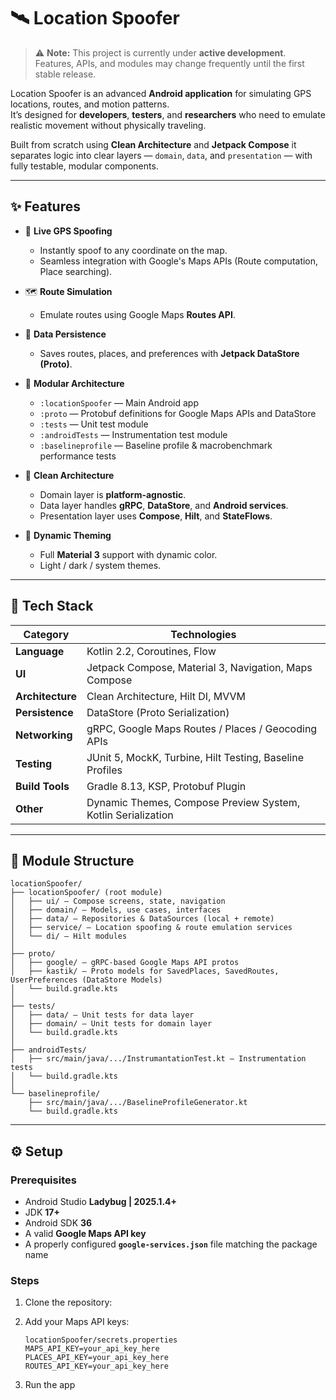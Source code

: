 # 🛰️ Location Spoofer

> ⚠️ **Note:** This project is currently under **active development**.  
> Features, APIs, and modules may change frequently until the first stable release.

Location Spoofer is an advanced **Android application** for simulating GPS locations, routes, and motion patterns.  
It’s designed for **developers**, **testers**, and **researchers** who need to emulate realistic movement without physically traveling.

Built from scratch using **Clean Architecture** and **Jetpack Compose** it separates logic into clear layers — `domain`, `data`, and `presentation` — with fully testable, modular components.

---

## ✨ Features

- 📍 **Live GPS Spoofing**
    - Instantly spoof to any coordinate on the map.
    - Seamless integration with Google's Maps APIs (Route computation, Place searching).

- 🗺️ **Route Simulation**
    - Emulate routes using Google Maps **Routes API**.

- 💾 **Data Persistence**
    - Saves routes, places, and preferences with **Jetpack DataStore (Proto)**.

- 🧩 **Modular Architecture**
    - `:locationSpoofer` — Main Android app
    - `:proto` — Protobuf definitions for Google Maps APIs and DataStore
    - `:tests` — Unit test module
    - `:androidTests` — Instrumentation test module
    - `:baselineprofile` — Baseline profile & macrobenchmark performance tests

- 🧠 **Clean Architecture**
    - Domain layer is **platform-agnostic**.
    - Data layer handles **gRPC**, **DataStore**, and **Android services**.
    - Presentation layer uses **Compose**, **Hilt**, and **StateFlows**.

- 🌙 **Dynamic Theming**
    - Full **Material 3** support with dynamic color.
    - Light / dark / system themes.

---

## 🧰 Tech Stack

| Category | Technologies |
|-----------|---------------|
| **Language** | Kotlin 2.2, Coroutines, Flow |
| **UI** | Jetpack Compose, Material 3, Navigation, Maps Compose |
| **Architecture** | Clean Architecture, Hilt DI, MVVM |
| **Persistence** | DataStore (Proto Serialization) |
| **Networking** | gRPC, Google Maps Routes / Places / Geocoding APIs |
| **Testing** | JUnit 5, MockK, Turbine, Hilt Testing, Baseline Profiles |
| **Build Tools** | Gradle 8.13, KSP, Protobuf Plugin |
| **Other** | Dynamic Themes, Compose Preview System, Kotlin Serialization |

---

## 🧩 Module Structure

```
locationSpoofer/
├── locationSpoofer/ (root module)
│   ├── ui/ – Compose screens, state, navigation
│   ├── domain/ – Models, use cases, interfaces
│   ├── data/ – Repositories & DataSources (local + remote)
│   ├── service/ – Location spoofing & route emulation services
│   └── di/ – Hilt modules
│
├── proto/
│   ├── google/ – gRPC-based Google Maps API protos
│   ├── kastik/ – Proto models for SavedPlaces, SavedRoutes, UserPreferences (DataStore Models)
│   └── build.gradle.kts
│
├── tests/
│   ├── data/ – Unit tests for data layer
│   ├── domain/ – Unit tests for domain layer
│   └── build.gradle.kts
│
├── androidTests/
│   ├── src/main/java/.../InstrumantationTest.kt – Instrumentation tests
│   └── build.gradle.kts
│
└── baselineprofile/
    ├── src/main/java/.../BaselineProfileGenerator.kt
    └── build.gradle.kts
```

---

## ⚙️ Setup

### Prerequisites
- Android Studio **Ladybug | 2025.1.4+**
- JDK **17+**
- Android SDK **36**
- A valid **Google Maps API key**
- A properly configured **`google-services.json`** file matching the package name

### Steps
1. Clone the repository:

2. Add your Maps API keys:
   ```
   locationSpoofer/secrets.properties
   MAPS_API_KEY=your_api_key_here
   PLACES_API_KEY=your_api_key_here
   ROUTES_API_KEY=your_api_key_here
   ```
3. Run the app
